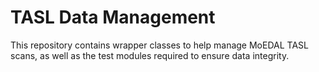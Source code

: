 # TASL Data Management

This repository contains wrapper classes to help manage MoEDAL TASL scans,
as well as the test modules required to ensure data integrity.
